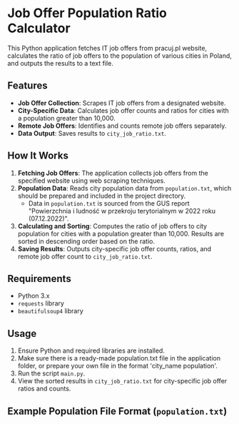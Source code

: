# Job Offer Population Ratio Calculator

This Python application fetches IT job offers from pracuj.pl website, calculates the ratio of job offers to the population of various cities in Poland, and outputs the results to a text file.

## Features

- **Job Offer Collection**: Scrapes IT job offers from a designated website.
- **City-Specific Data**: Calculates job offer counts and ratios for cities with a population greater than 10,000.
- **Remote Job Offers**: Identifies and counts remote job offers separately.
- **Data Output**: Saves results to `city_job_ratio.txt`.

## How It Works

1. **Fetching Job Offers**: The application collects job offers from the specified website using web scraping techniques.
2. **Population Data**: Reads city population data from `population.txt`, which should be prepared and included in the project directory.
   - Data in `population.txt` is sourced from the GUS report "Powierzchnia i ludność w przekroju terytorialnym w 2022 roku (07.12.2022)".
3. **Calculating and Sorting**: Computes the ratio of job offers to city population for cities with a population greater than 10,000. Results are sorted in descending order based on the ratio.
4. **Saving Results**: Outputs city-specific job offer counts, ratios, and remote job offer count to `city_job_ratio.txt`.

## Requirements

- Python 3.x
- `requests` library
- `beautifulsoup4` library

## Usage

1. Ensure Python and required libraries are installed.
2. Make sure there is a ready-made population.txt file in the application folder, or prepare your own file in the format 'city_name population'.
4. Run the script `main.py`.
5. View the sorted results in `city_job_ratio.txt` for city-specific job offer ratios and counts.

## Example Population File Format (`population.txt`)

